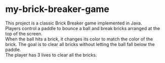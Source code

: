# my-brick-breaker-game
This project is a classic Brick Breaker game implemented in Java.                                                                                                                
Players control a paddle to bounce a ball and break bricks arranged at the top of the screen.                                                                                                                                                                     
When the ball hits a brick, it changes its color to match the color of the brick.
The goal is to clear all bricks without letting the ball fall below the paddle.                                                                                                  
The player has 3 lives to clear all the bricks.

